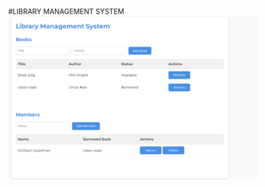 #LIBRARY MANAGEMENT SYSTEM
![Screenshot 2025-06-03 103728.png](screenshot/Screenshot%202025-06-03%20103728.png)
